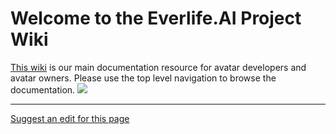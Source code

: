 # Welcome to the Everlife.AI Project Wiki


[This wiki](https://everlifeai.github.io) is our main documentation resource for avatar developers and avatar owners. Please use the top level navigation to browse the documentation.
![](https://everlife.ai/images/muscari/graph-muscari-a.png)

- - - -
[Suggest an edit for this page](https://github.com/everlifeai/everlifeai.github.io/edit/master/index.md)
